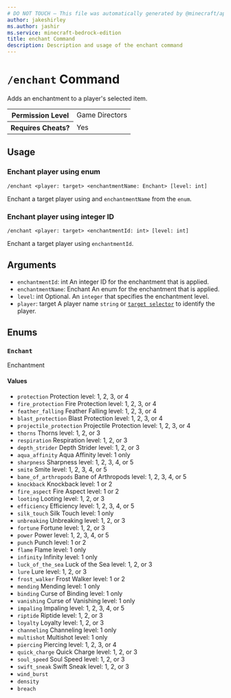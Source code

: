 ```yaml
---
# DO NOT TOUCH — This file was automatically generated by @minecraft/api-docs-generator, to report problems file an issue at https://github.com/Mojang/minecraft-scripting-libraries
author: jakeshirley
ms.author: jashir
ms.service: minecraft-bedrock-edition
title: enchant Command
description: Description and usage of the enchant command
---
```

# `/enchant` Command
Adds an enchantment to a player's selected item.

<table>
  <tr>
    <th>Permission Level</th>
    <td>Game Directors</td>
  </tr>
  <tr>
    <th>Requires Cheats?</th>
    <td>Yes</td>
  </tr>
</table>

## Usage
### Enchant player using enum
`/enchant <player: target> <enchantmentName: Enchant> [level: int]`

Enchant a target player using and `enchantmentName` from the `enum`.

### Enchant player using integer ID
`/enchant <player: target> <enchantmentId: int> [level: int]`

Enchant a target player using `enchantmentId`.

## Arguments
- `enchantmentId`: int
An integer ID for the enchantment that is applied.
- `enchantmentName`: Enchant
An enum for the enchantment that is applied.
- `level`: int
Optional. An `integer` that specifies the enchantment level.
- `player`: target
A player name `string` or [`target selector`](https://learn.microsoft.com/minecraft/creator/documents/commandsintroduction#target-selectors) to identify the player.

## Enums
### `Enchant`
Enchantment

#### Values
- `protection`
Protection level: 1, 2, 3, or 4
- `fire_protection`
Fire Protection level: 1, 2, 3, or 4
- `feather_falling`
Feather Falling level: 1, 2, 3, or 4
- `blast_protection`
Blast Protection level: 1, 2, 3, or 4
- `projectile_protection`
Projectile Protection level: 1, 2, 3, or 4
- `thorns`
Thorns level: 1, 2, or 3
- `respiration`
Respiration level: 1, 2, or 3
- `depth_strider`
Depth Strider level: 1, 2, or 3
- `aqua_affinity`
Aqua Affinity level: 1 only
- `sharpness`
Sharpness level: 1, 2, 3, 4, or 5
- `smite`
Smite level: 1, 2, 3, 4, or 5
- `bane_of_arthropods`
Bane of Arthropods level: 1, 2, 3, 4, or 5
- `knockback`
Knockback level: 1 or 2
- `fire_aspect`
Fire Aspect level: 1 or 2
- `looting`
Looting level: 1, 2, or 3
- `efficiency`
Efficiency level: 1, 2, 3, 4, or 5
- `silk_touch`
Silk Touch level: 1 only
- `unbreaking`
Unbreaking level: 1, 2, or 3
- `fortune`
Fortune level: 1, 2, or 3
- `power`
Power level: 1, 2, 3, 4, or 5
- `punch`
Punch level: 1 or 2
- `flame`
Flame level: 1 only
- `infinity`
Infinity level: 1 only
- `luck_of_the_sea`
Luck of the Sea level: 1, 2, or 3
- `lure`
Lure level: 1, 2, or 3
- `frost_walker`
Frost Walker level: 1 or 2
- `mending`
Mending level: 1 only
- `binding`
Curse of Binding level: 1 only
- `vanishing`
Curse of Vanishing level: 1 only
- `impaling`
Impaling level: 1, 2, 3, 4, or 5
- `riptide`
Riptide level: 1, 2, or 3
- `loyalty`
Loyalty level: 1, 2, or 3
- `channeling`
Channeling level: 1 only
- `multishot`
Multishot level: 1 only
- `piercing`
Piercing level: 1, 2, 3, or 4
- `quick_charge`
Quick Charge level: 1, 2, or 3
- `soul_speed`
Soul Speed level: 1, 2, or 3
- `swift_sneak`
Swift Sneak level: 1, 2, or 3
- `wind_burst`
- `density`
- `breach`
